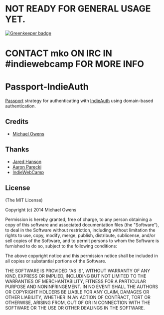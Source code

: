 # NOT READY FOR GENERAL USAGE YET.

[![Greenkeeper badge](https://badges.greenkeeper.io/mko/passport-indieauth.svg)](https://greenkeeper.io/)

# CONTACT mko ON IRC IN #indiewebcamp FOR MORE INFO

# Passport-IndieAuth

[Passport](https://github.com/jaredhanson/passport) strategy for authenticating
with [IndieAuth](http://indieauth.com) using domain-based authentication.

## Credits
  - [Michael Owens](https://github.com/mko)

## Thanks
  - [Jared Hanson](https://github.com/jaredhanson)
  - [Aaron Parecki](https://github.com/aaronpk)
  - [IndieWebCamp](https://indiewebcamp.com)

## License

(The MIT License)

Copyright (c) 2014 Michael Owens

Permission is hereby granted, free of charge, to any person obtaining a copy of this software and associated documentation files (the "Software"), to deal in the Software without restriction, including without limitation the rights to use, copy, modify, merge, publish, distribute, sublicense, and/or sell copies of the Software, and to permit persons to whom the Software is furnished to do so, subject to the following conditions:

The above copyright notice and this permission notice shall be included in all copies or substantial portions of the Software.

THE SOFTWARE IS PROVIDED "AS IS", WITHOUT WARRANTY OF ANY KIND, EXPRESS OR IMPLIED, INCLUDING BUT NOT LIMITED TO THE WARRANTIES OF MERCHANTABILITY, FITNESS FOR A PARTICULAR PURPOSE AND NONINFRINGEMENT. IN NO EVENT SHALL THE AUTHORS OR COPYRIGHT HOLDERS BE LIABLE FOR ANY CLAIM, DAMAGES OR OTHER LIABILITY, WHETHER IN AN ACTION OF CONTRACT, TORT OR OTHERWISE, ARISING FROM, OUT OF OR IN CONNECTION WITH THE SOFTWARE OR THE USE OR OTHER DEALINGS IN THE SOFTWARE.